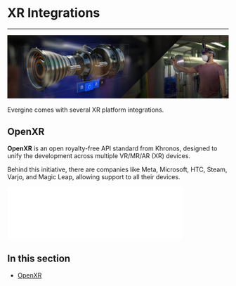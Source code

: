# XR Integrations
---

![Evergine XR](../images/xr.png)

Evergine comes with several XR platform integrations.

## OpenXR

**OpenXR** is an open royalty-free API standard from Khronos, designed to unify the development across multiple VR/MR/AR (XR) devices.

Behind this initiative, there are companies like Meta, Microsoft, HTC, Steam, Varjo, and Magic Leap, allowing support to all their devices.

![OpenXR](images/openxr_logo.png)

## In this section

- [OpenXR](openxr.md)